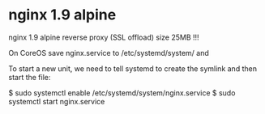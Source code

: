 # nginx 1.9 alpine
nginx 1.9 alpine
reverse proxy (SSL offload) 
size 25MB !!!


On CoreOS save nginx.service to /etc/systemd/system/ and 

To start a new unit, we need to tell systemd to create the symlink and then start the file:

$ sudo systemctl enable /etc/systemd/system/nginx.service
$ sudo systemctl start nginx.service


